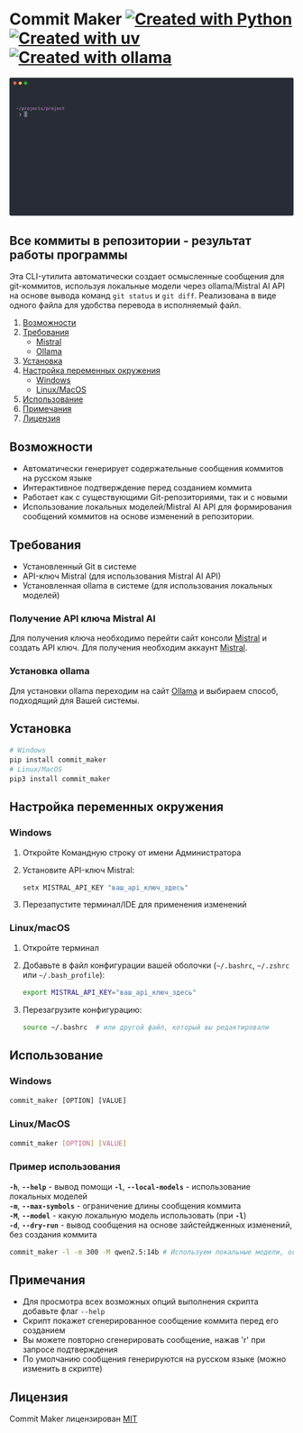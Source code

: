 # Commit Maker [![Created with Python](https://img.shields.io/badge/Created_with-Python-blue)](https://www.python.org/) [![Created with uv](https://img.shields.io/badge/Created_with-uv-purple)](https://docs.astral.sh/uv/) [![Created with ollama](https://img.shields.io/badge/Created_with-ollama-white)](https://ollama.com/)

![Демонстрация](./commit_maker.svg)

## Все коммиты в репозитории - результат работы программы

Эта CLI-утилита автоматически создает осмысленные сообщения для git-коммитов, используя локальные модели через ollama/Mistral AI API на основе вывода команд `git status` и `git diff`. Реализована в виде одного файла для удобства перевода в исполняемый файл.

1. [Возможности](#возможности)
2. [Требования](#требования)
   - [Mistral](#получение-api-ключа-mistral-ai)
   - [Ollama](#установка-ollama)
3. [Установка](#установка)
4. [Настройка переменных окружения](#настройка-переменных-окружения)
   - [Windows](#windows)
   - [Linux/MacOS](#linuxmacos)
5. [Использование](#использование)
6. [Примечания](#примечания)
7. [Лицензия](#лицензия)

## Возможности

- Автоматически генерирует содержательные сообщения коммитов на русском языке
- Интерактивное подтверждение перед созданием коммита
- Работает как с существующими Git-репозиториями, так и с новыми
- Использование локальных моделей/Mistral AI API для формирования сообщений коммитов на основе изменений в репозитории.

## Требования

- Установленный Git в системе
- API-ключ Mistral (для использования Mistral AI API)
- Установленная ollama в системе (для использования локальных моделей)

### Получение API ключа Mistral AI

Для получения ключа необходимо перейти сайт консоли [Mistral](https://console.mistral.ai/api-keys) и создать API ключ. Для получения необходим аккаунт [Mistral](https://auth.mistral.ai/ui/login).

### Установка ollama

Для установки ollama переходим на сайт [Ollama](https://ollama.com/download) и выбираем способ, подходящий для Вашей системы.

## Установка

```bash
# Windows
pip install commit_maker
# Linux/MacOS
pip3 install commit_maker
```

## Настройка переменных окружения

### Windows

1. Откройте Командную строку от имени Администратора
2. Установите API-ключ Mistral:

   ```cmd
   setx MISTRAL_API_KEY "ваш_api_ключ_здесь"
   ```

3. Перезапустите терминал/IDE для применения изменений

### Linux/macOS

1. Откройте терминал
2. Добавьте в файл конфигурации вашей оболочки (`~/.bashrc`, `~/.zshrc` или `~/.bash_profile`):

   ```bash
   export MISTRAL_API_KEY="ваш_api_ключ_здесь"
   ```

3. Перезагрузите конфигурацию:

   ```bash
   source ~/.bashrc  # или другой файл, который вы редактировали
   ```

## Использование

### Windows

   ```cmd
   commit_maker [OPTION] [VALUE]
   ```

### Linux/MacOS

   ```bash
   commit_maker [OPTION] [VALUE]
   ```

### Пример использования

**`-h`**, **`--help`** - вывод помощи
**`-l`**, **`--local-models`** - использование локальных моделей  
**`-m`**, **`--max-symbols`** - ограничение длины сообщения коммита  
**`-M`**, **`--model`** - какую локальную модель использовать (при **`-l`**)  
**`-d`**, **`--dry-run`** - вывод сообщения на основе зайстейдженных изменений, без создания коммита  

   ```bash
   commit_maker -l -m 300 -M qwen2.5:14b # Используем локальные модели, ограничение длины сообщения коммита 300 символов, используем qwen2.5:14b
   ```

## Примечания

- Для просмотра всех возможных опций выполнения скрипта добавьте флаг `--help`
- Скрипт покажет сгенерированное сообщение коммита перед его созданием
- Вы можете повторно сгенерировать сообщение, нажав 'r' при запросе подтверждения
- По умолчанию сообщения генерируются на русском языке (можно изменить в скрипте)

## Лицензия

Commit Maker лицензирован [MIT](LICENSE)
